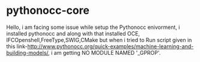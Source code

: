 # pythonocc-core
Hello,  i am facing some issue while setup the Pythonocc enivorment, i installed pythonocc and along with that installed OCE, IFCOpenshell,FreeType,SWIG,CMake but when i tried to Run script given in this link-http://www.pythonocc.org/quick-examples/machine-learning-and-building-models/, i am getting NO MODULE NAMED '_GPROP'.
